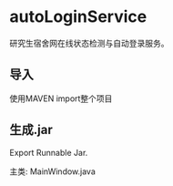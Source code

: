 # autoLoginService 

 研究生宿舍网在线状态检测与自动登录服务。
  
## 导入

使用MAVEN import整个项目

## 生成.jar

Export Runnable Jar.

主类: MainWindow.java